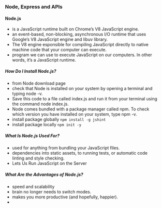 ### Node, Express and APIs
#### Node.js 
* is a JavaScript runtime built on Chrome’s V8 JavaScript engine.
* an event-based, non-blocking, asynchronous I/O runtime that uses Google’s V8 JavaScript engine and libuv library.
* The V8 engine esponsible for compiling JavaScript directly to native machine code that your computer can execute.
* program we can use to execute JavaScript on our computers. In other words, it’s a JavaScript runtime.
##### How Do I Install Node.js?
* from Node download page
* check that Node is installed on your system by opening a terminal and typing node -v.
* Save this code to a file called index.js and run it from your terminal using the command node index.js. 
* Node comes bundled with a package manager called npm. To check which version you have installed on your system, type npm -v.
* install package globally `npm install -g jshint`
* install package locally `npm init -y`
##### What Is Node.js Used For?
* used for anything from bundling your JavaScript files.
* dependencies into static assets, to running tests, or automatic code linting and style checking.
* Lets Us Run JavaScript on the Server
##### What Are the Advantages of Node.js?
* speed and scalability
* brain no longer needs to switch modes. 
* makes you more productive (and hopefully, happier).
* 

